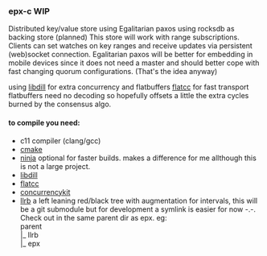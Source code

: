 ### epx-c WIP

Distributed key/value store using Egalitarian paxos using rocksdb as backing store (planned)
This store will work with range subscriptions.
Clients can set watches on key ranges and receive updates via persistent (web)socket connection.
Egalitarian paxos will be better for embedding in mobile devices since it does not need a master
and should better cope with fast changing quorum configurations. (That's the idea anyway)

using [libdill](http://libdill.org) for extra concurrency
and flatbuffers [flatcc](https://github.com/dvidelabs/flatcc) for fast transport
flatbuffers need no decoding so hopefully offsets a little the extra cycles burned by the
consensus algo.

#### to compile you need:
- c11 compiler (clang/gcc)
- [cmake](https://cmake.org/)
- [ninja](https://ninja-build.org/) optional for faster builds. makes a difference for me allthough this is not a large project.
- [libdill](http://libdill.org)
- [flatcc](https://github.com/dvidelabs/flatcc)
- [concurrencykit](http://concurrencykit.org)
- [llrb](https://github.com/mjolk/llrb-interval.git) a left leaning red/black tree with augmentation for 
  intervals, this will be a git submodule but for development a symlink is easier for now -.-. 
  Check out in the same parent dir as epx.
    eg:  
    parent  
        |_ llrb  
        |_ epx

